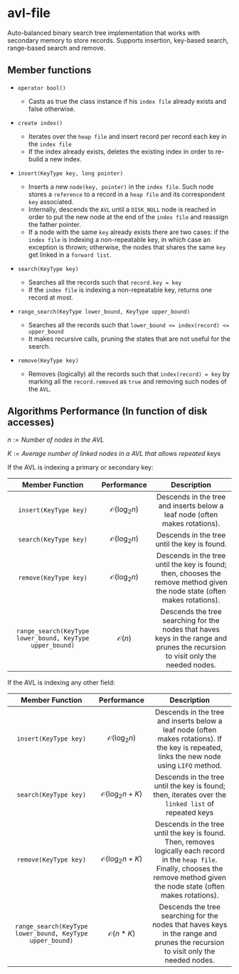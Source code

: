 # avl-file

Auto-balanced binary search tree implementation that works with secondary memory to store records. Supports insertion,
key-based search, range-based search and remove.

## Member functions

- ```operator bool()```
    
    - Casts as true the class instance if his `index file` already exists and false otherwise.


- ```create index()```

    - Iterates over the `heap file` and insert record per record each key in the `index file`
    - If the index already exists, deletes the existing index in order to re-build a new index.


- ```insert(KeyType key, long pointer)```

    -  Inserts a new `node(key, pointer)` in the `index file`. Such node stores a `reference` to a record in a `heap file` and its correspondent `key` associated.
    -  Internally, descends the `AVL` until a `DISK_NULL` node is reached in order to put the new node at the end of the `index file` and reassign the father pointer.
    -  If a node with the same `key` already exists there are two cases: if the `index file` is indexing a non-repeatable key, in which case an exception is thrown; otherwise, the nodes that shares the same `key` get linked in a `forward list`.


    
- ```search(KeyType key)```
    - Searches all the records such that `record.key = key`
    - If the `index file` is indexing a non-repeatable key, returns one record at most.



- ```range_search(KeyType lower_bound, KeyType upper_bound)```
    - Searches all the records such that `lower_bound <= index(record) <= upper_bound`
    - It makes recursive calls, pruning the states that are not useful for the search.


- ```remove(KeyType key)```
    - Removes (logically) all the records such that `index(record) = key` by marking all the `record.removed` as `true` and removing such nodes of the `AVL`.

## Algorithms Performance (In function of disk accesses)

$n := Number \ of \ nodes \ in \ the \ AVL$

$K := Average \ number \ of \ linked \ nodes \ in \ a \ AVL \ that \ allows \ repeated \ keys$

If the AVL is indexing a primary or secondary key:


|                       Member Function                        |       Performance       |                                                           Description                                                           |
|:------------------------------------------------------------:|:-----------------------:|:-------------------------------------------------------------------------------------------------------------------------------:|
|                  ```insert(KeyType key)```                   | $\mathcal{O}(\log_2 n)$ |                           Descends in the tree and inserts below a leaf node (often makes rotations).                           |
|                  ```search(KeyType key)```                   | $\mathcal{O}(\log_2 n)$ |                                          Descends in the tree until the key is found.                                           |
|                  ```remove(KeyType key)```                   | $\mathcal{O}(\log_2 n)$ |   Descends in the tree until the key is found; then, chooses the remove method given the node state (often makes rotations).    |
| ```range_search(KeyType lower_bound, KeyType upper_bound)``` |    $\mathcal{O}(n)$     | Descends the tree searching for the nodes that haves keys in the range and prunes the recursion to visit only the needed nodes. |


If the AVL is indexing any other field:


|                       Member Function                        |         Performance         |                                                                                      Description                                                                                      |
|:------------------------------------------------------------:|:---------------------------:|:-------------------------------------------------------------------------------------------------------------------------------------------------------------------------------------:|
|                  ```insert(KeyType key)```                   |   $\mathcal{O}(\log_2 n)$   |                      Descends in the tree and inserts below a leaf node (often makes rotations). If the key is repeated, links the new node using `LIFO` method.                      |
|                  ```search(KeyType key)```                   | $\mathcal{O}(\log_2 n + K)$ |                                          Descends in the tree until the key is found; then, iterates over the `linked list` of repeated keys                                          |
|                  ```remove(KeyType key)```                   | $\mathcal{O}(\log_2 n + K)$ | Descends in the tree until the key is found. Then, removes logically each record in the `heap file`. Finally, chooses the remove method given the node state (often makes rotations). |
| ```range_search(KeyType lower_bound, KeyType upper_bound)``` |    $\mathcal{O}(n * K)$     |                            Descends the tree searching for the nodes that haves keys in the range and prunes the recursion to visit only the needed nodes.                            |
